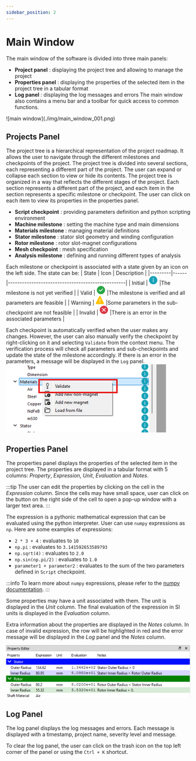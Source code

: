 ```yaml
---
sidebar_position: 2
---
```


# Main Window


The main window of the software is divided into three main panels:
* **Project panel** : displaying the project tree and allowing to manage the project
* **Properties panel** : displaying the properties of the selected item in the project tree in a tabular format
* **Log panel** : displaying the log messages and errors
The main window also contains a menu bar and a toolbar for quick access to common functions.
<p class="ems">![main window](./img/main_window_001.png)</p>

## Projects Panel
The project tree is a hierarchical representation of the project roadmap. It allows the user to navigate through the different milestones and checkpoints of the project. The project tree is divided into several sections, each representing a different part of the project. The user can expand or collapse each section to view or hide its contents.
The project tree is organized in a way that reflects the different stages of the project. Each section represents a different part of the project, and each item in the section represents a specific milestone or checkpoint. The user can click on each item to view its properties in the properties panel.

* **Script checkpoint** : providing parameters definition and python scripting environment
* **Machine milestone** : setting the machine type and main dimensions
* **Materials milestone** : managing material definitions
* **Stator milestone** : stator slot geometry and winding configuration
* **Rotor milestone** : rotor slot-magnet configurations
* **Mesh checkpoint** : mesh specification
* **Analysis milestone** : defining and running different types of analysis

Each milestone or checkpoint is associated with a state given by an icon on the left side. The state can be:
| State   | Icon | Description                                            |
|---------|------|--------------------------------------------------|
| Initial | ![main window](./img/61799.png)  |The milestone is not yet verified                      |
| Valid   | ![main window](./img/60513.png)  |The milestone is verified and all parameters are feasible |
| Warning | ![main window](./img/59412.png)  |Some parameters in the sub-checkpoint are not feasible |
| Invalid | ![main window](./img/60304.png)  |There is an error in the associated parameters         |

Each checkpoint is automatically verified when the user makes any changes. However, the user can also manually verify the checkpoint by right-clicking on it and selecting `Validate` from the context menu. The verification process will check all parameters and sub-checkpoints and update the state of the milestone accordingly. If there is an error in the parameters, a message will be displayed in the `Log` panel.
![validationg](./img/main_window_002.png)

## Properties Panel
The properties panel displays the properties of the selected item in the project tree. The properties are displayed in a tabular format with 5 columns: *Property*, *Expression*, *Unit*, *Evaluation* and *Notes*.

:::tip
The user can edit the properties by clicking on the cell in the *Expression* column. Since the cells may have small space, user can click on the button on the right side of the cell to open a pop-up window with a larger text area. 
:::

The expression is a pythonic mathematical expression that can be evaluated using the python interpreter. User can use `numpy` expressions as `np`. Here are some examples of expressions:
* `2 * 3 + 4` : evaluates to `10`
* `np.pi` : evaluates to `3.141592653589793`
* `np.sqrt(4)` : evaluates to `2.0`
* `np.sin(np.pi/2)` : evaluates to `1.0`
* `parameter1 + parameter2` : evaluates to the sum of the two parameters defined in `Script` checkpoint.

:::info
To learn more about `numpy` expressions, please refer to the [numpy documentation](https://numpy.org/doc/stable/user/absolute_beginners.html).
:::

Some properties may have a unit associated with them. The unit is displayed in the *Unit* column. The final evaluation of the expression in SI units is displayed in the *Evaluation* column. 

Extra information about the properties are displayed in the *Notes* column. In case of invalid expression, the row will be highlighted in red and the error message will be displayed in the *Log* panel and the *Notes* column. 

![validationg](./img/main_window_003.png)

## Log Panel
The log panel displays the log messages and errors. Each message is displayed with a timestamp, project name, severity level and message.

To clear the log panel, the user can click on the trash icon on the top left corner of the panel or using the `Ctrl + K` shortcut. 
